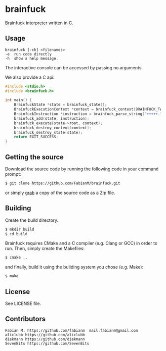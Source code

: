 brainfuck
===========
Brainfuck interpreter written in C.

## Usage
    brainfuck [-ch] <filenames>
	-e  run code directly
	-h  show a help message.

The interactive console can be accessed by passing no arguments.    

We also provide a C api:

``` c
#include <stdio.h>
#include <brainfuck.h>
    
int main() {
	BrainfuckState *state = brainfuck_state();
	BrainfuckExecutionContext *context = brainfuck_context(BRAINFUCK_TAPE_SIZE);
	BrainfuckInstruction *instruction = brainfuck_parse_string("+++++.");
 	brainfuck_add(state, instruction);
 	brainfuck_execute(state->root, context);
	brainfuck_destroy_context(context);
 	brainfuck_destroy_state(state);
	return EXIT_SUCCESS;
}
```

## Getting the source
Download the source code by running the following code in your command prompt:
```sh
$ git clone https://github.com/FabianM/brainfuck.git
```
or simply [grab](https://github.com/FabianM/brainfuck/archive/master.zip) a copy of the source code as a Zip file.

## Building
Create the build directory.
```sh
$ mkdir build
$ cd build
```
Brainfuck requires CMake and a C compiler (e.g. Clang or GCC) in order to run.
Then, simply create the Makefiles:
```sh
$ cmake ..
```
and finally, build it using the building system you chose (e.g. Make):
```sh
$ make
```

## License
See LICENSE file.

## Contributors
    Fabian M. https://github.com/fabianm  mail.fabianm@gmail.com
    aliclubb https://github.com/aliclubb
    diekmann https://github.com/diekmann
    SevenBits https://github.com/SevenBits
